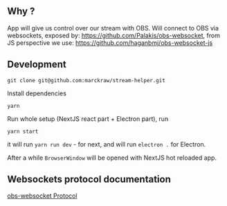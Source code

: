 ## Why ?
App will give us control over our stream with OBS. Will connect to OBS via websockets, exposed by: https://github.com/Palakis/obs-websocket, from JS perspective we use: https://github.com/haganbmj/obs-websocket-js

## Development
```
git clone git@github.com:marckraw/stream-helper.git
```
Install dependencies

```
yarn
```

Run whole setup (NextJS react part + Electron part), run
```
yarn start
```
it will run `yarn run dev` - for next, and will run `electron .` for Electron.

After a while `BrowserWindow` will be opened with NextJS hot reloaded app.

## Websockets protocol documentation
[obs-websocket Protocol](https://github.com/Palakis/obs-websocket/blob/4.x-current/docs/generated/protocol.md)

